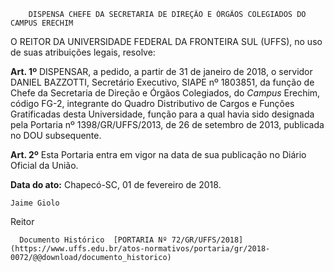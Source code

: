         DISPENSA CHEFE DA SECRETARIA DE DIREÇÃO E ÓRGÃOS COLEGIADOS DO CAMPUS ERECHIM  

O REITOR DA UNIVERSIDADE FEDERAL DA FRONTEIRA SUL (UFFS), no uso de suas atribuições legais, resolve:

  

 **Art. 1º** DISPENSAR, a pedido, a partir de 31 de janeiro de 2018, o servidor DANIEL BAZZOTTI, Secretário Executivo, SIAPE nº 1803851, da função de Chefe da Secretaria de Direção e Órgãos Colegiados, do *Campus* Erechim, código FG-2, integrante do Quadro Distributivo de Cargos e Funções Gratificadas desta Universidade, função para a qual havia sido designada pela Portaria nº 1398/GR/UFFS/2013, de 26 de setembro de 2013, publicada no DOU subsequente.

  

 **Art. 2º** Esta Portaria entra em vigor na data de sua publicação no Diário Oficial da União.

   **Data do ato:** Chapecó-SC, 01 de fevereiro de 2018.   
 

    Jaime Giolo   
 Reitor 

      Documento Histórico  [PORTARIA Nº 72/GR/UFFS/2018](https://www.uffs.edu.br/atos-normativos/portaria/gr/2018-0072/@@download/documento_historico)     
      